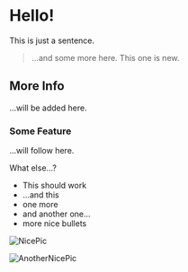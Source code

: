 # Hello!

This is just a sentence.

> ...and some more here.
> This one is new.

## More Info

...will be added here.

### Some Feature

...will follow here.

What else...?

* This should work
* ...and this
* one more
* and another one...
* more nice bullets

![NicePic](https://www.odoo.com/documentation/15.0/_static/img/logos/odoo_logo.svg)

![AnotherNicePic](https://odoo-community.org/web/image/website/1/logo/The%20Odoo%20Community%20Organisation%20%7C%20OCA?unique=94ba83d)
